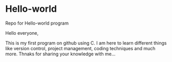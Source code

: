 # Hello-world
Repo for Hello-world program

Hello everyone,

This is my first program on github using C.
I am here to learn different things like version control, project management, coding techniques and much more.
Thnaks for sharing your knowledge with me...
